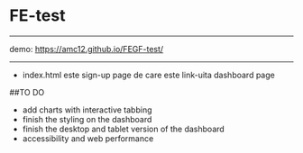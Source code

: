 # FE-test

---

demo:
https://amc12.github.io/FEGF-test/

---

- index.html este sign-up page de care este link-uita dashboard page

##TO DO

- add charts with interactive tabbing
- finish the styling on the dashboard
- finish the desktop and tablet version of the dashboard
- accessibility and web performance
